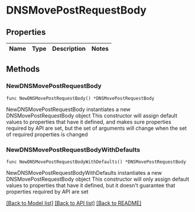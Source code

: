 # DNSMovePostRequestBody

## Properties

Name | Type | Description | Notes
------------ | ------------- | ------------- | -------------

## Methods

### NewDNSMovePostRequestBody

`func NewDNSMovePostRequestBody() *DNSMovePostRequestBody`

NewDNSMovePostRequestBody instantiates a new DNSMovePostRequestBody object
This constructor will assign default values to properties that have it defined,
and makes sure properties required by API are set, but the set of arguments
will change when the set of required properties is changed

### NewDNSMovePostRequestBodyWithDefaults

`func NewDNSMovePostRequestBodyWithDefaults() *DNSMovePostRequestBody`

NewDNSMovePostRequestBodyWithDefaults instantiates a new DNSMovePostRequestBody object
This constructor will only assign default values to properties that have it defined,
but it doesn't guarantee that properties required by API are set


[[Back to Model list]](../README.md#documentation-for-models) [[Back to API list]](../README.md#documentation-for-api-endpoints) [[Back to README]](../README.md)


